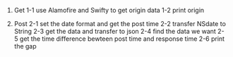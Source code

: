 1. Get
1-1  use Alamofire and Swifty to get origin data
1-2  print origin

2. Post
2-1 set the date format and get the post time
2-2 transfer NSdate to String
2-3 get the data and transfer to json 
2-4 find the data we want 
2-5 get the time difference bewteen post time and response time
2-6 print the gap
